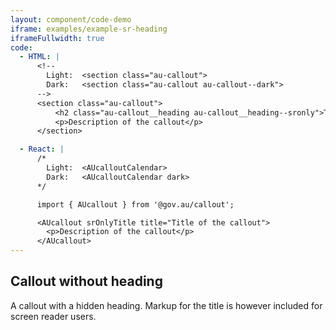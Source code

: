 ```yaml
---
layout: component/code-demo
iframe: examples/example-sr-heading
iframeFullwidth: true
code:
  - HTML: |
      <!--
        Light:  <section class="au-callout">
        Dark:   <section class="au-callout au-callout--dark">
      -->
      <section class="au-callout">
          <h2 class="au-callout__heading au-callout__heading--sronly">Title of the callout</h2>
          <p>Description of the callout</p>
      </section>

  - React: |
      /*
        Light:  <AUcalloutCalendar>
        Dark:   <AUcalloutCalendar dark>
      */

      import { AUcallout } from '@gov.au/callout';

      <AUcallout srOnlyTitle title="Title of the callout">
        <p>Description of the callout</p>
      </AUcallout>
---
```

## Callout without heading

A callout with a hidden heading. Markup for the title is however included for screen reader users.
